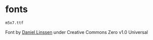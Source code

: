 # fonts

`m5x7.ttf`

Font by [Daniel Linssen](https://managore.itch.io/m5x7) under Creative Commons Zero v1.0 Universal

